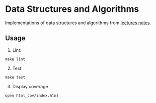 # Data Structures and Algorithms

Implementations of data structures and algorithms from [lectures notes](https://www.cs.bham.ac.uk/~jxb/DSA/dsa.pdf).

## Usage

1. Lint:

```shell
make lint
```

2. Test

```shell
make test
```

3. Display coverage

```shell
open html_cov/index.html
```